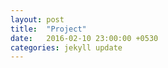 ```yaml
---
layout: post
title:  "Project"
date:   2016-02-10 23:00:00 +0530
categories: jekyll update
---
```


